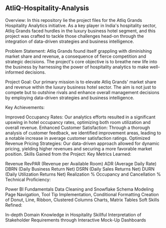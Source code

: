## AtliQ-Hospitality-Analysis

Overview:
In this repository lie the project files for the Atliq Grands Hospitality Analytics initiative. As a key player in India's hospitality sector, Atliq Grands faced hurdles in the luxury business hotel segment, and this project was crafted to tackle those challenges head-on through the integration of data-driven strategies and business intelligence.

Problem Statement:
Atliq Grands found itself grappling with diminishing market share and revenue, a consequence of fierce competition and strategic decisions. The project's core objective is to breathe new life into the business by harnessing the power of hospitality analytics to make well-informed decisions.

Project Goal:
Our primary mission is to elevate Atliq Grands' market share and revenue within the luxury business hotel sector. The aim is not just to compete but to outshine rivals and enhance overall management decisions by employing data-driven strategies and business intelligence.

Key Achievements:

Improved Occupancy Rates: Our analytics efforts resulted in a significant upswing in hotel occupancy rates, optimizing both room utilization and overall revenue.
Enhanced Customer Satisfaction: Through a thorough analysis of customer feedback, we identified improvement areas, leading to a notable increase in average customer satisfaction ratings.
Optimized Revenue Pricing Strategies: Our data-driven approach allowed for dynamic pricing, yielding higher revenues and securing a more favorable market position.
Skills Gained from the Project:
Key Metrics Learned:

Revenue
RevPAR (Revenue per Available Room)
ADR (Average Daily Rate)
DBRN (Daily Business Return Net)
DSRN (Daily Sales Returns Net)
DURN (Daily Utilization Returns Net)
Realization %
Occupancy and Cancellation %
Technical Proficiency:

Power BI Fundamentals
Data Cleaning and Snowflake Schema Modeling
Page Navigation, Tool Tip Implementation, Conditional Formatting
Creation of Donut, Line, Ribbon, Clustered Columns Charts, Matrix Tables
Soft Skills Refined:

In-depth Domain Knowledge in Hospitality
Skillful Interpretation of Stakeholder Requirements through Interactive Mock-Up Dashboards
